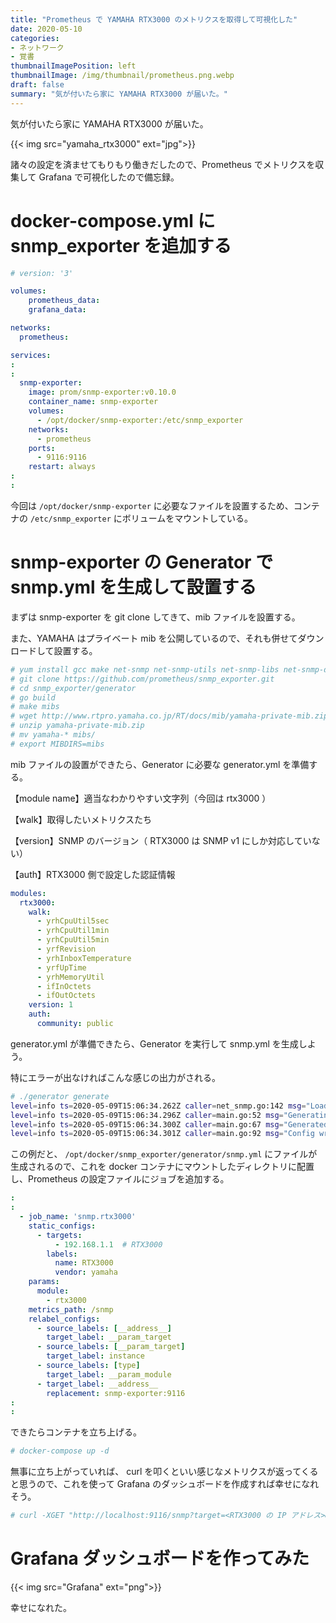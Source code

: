 ```yaml
---
title: "Prometheus で YAMAHA RTX3000 のメトリクスを取得して可視化した"
date: 2020-05-10
categories:
- ネットワーク
- 覚書
thumbnailImagePosition: left
thumbnailImage: /img/thumbnail/prometheus.png.webp
draft: false
summary: "気が付いたら家に YAMAHA RTX3000 が届いた。"
---
```


気が付いたら家に YAMAHA RTX3000 が届いた。

{{< img src="yamaha_rtx3000" ext="jpg">}}

諸々の設定を済ませてもりもり働きだしたので、Prometheus でメトリクスを収集して Grafana で可視化したので備忘録。

# docker-compose.yml に snmp_exporter を追加する

```yaml
# version: '3'

volumes:
    prometheus_data:
    grafana_data:

networks:
  prometheus:

services:
:
:
  snmp-exporter:
    image: prom/snmp-exporter:v0.10.0
    container_name: snmp-exporter
    volumes:
      - /opt/docker/snmp-exporter:/etc/snmp_exporter
    networks:
      - prometheus
    ports:
      - 9116:9116
    restart: always
:
:
```

今回は `/opt/docker/snmp-exporter` に必要なファイルを設置するため、コンテナの `/etc/snmp_exporter` にボリュームをマウントしている。

# snmp-exporter の Generator で snmp.yml を生成して設置する

まずは snmp-exporter を git clone してきて、mib ファイルを設置する。

また、YAMAHA はプライベート mib を公開しているので、それも併せてダウンロードして設置する。

```bash
# yum install gcc make net-snmp net-snmp-utils net-snmp-libs net-snmp-devel
# git clone https://github.com/prometheus/snmp_exporter.git
# cd snmp_exporter/generator
# go build
# make mibs
# wget http://www.rtpro.yamaha.co.jp/RT/docs/mib/yamaha-private-mib.zip
# unzip yamaha-private-mib.zip 
# mv yamaha-* mibs/
# export MIBDIRS=mibs
```

mib ファイルの設置ができたら、Generator に必要な generator.yml を準備する。

【module name】適当なわかりやすい文字列（今回は rtx3000 ）

【walk】取得したいメトリクスたち

【version】SNMP のバージョン（ RTX3000 は SNMP v1 にしか対応していない）

【auth】RTX3000 側で設定した認証情報

```yaml
modules:
  rtx3000:
    walk:
      - yrhCpuUtil5sec
      - yrhCpuUtil1min
      - yrhCpuUtil5min
      - yrfRevision
      - yrhInboxTemperature
      - yrfUpTime
      - yrhMemoryUtil
      - ifInOctets
      - ifOutOctets
    version: 1
    auth:
      community: public
```

generator.yml が準備できたら、Generator を実行して snmp.yml を生成しよう。

特にエラーが出なければこんな感じの出力がされる。

```bash
# ./generator generate
level=info ts=2020-05-09T15:06:34.262Z caller=net_snmp.go:142 msg="Loading MIBs" from=$HOME/.snmp/mibs:/usr/share/snmp/mibs
level=info ts=2020-05-09T15:06:34.296Z caller=main.go:52 msg="Generating config for module" module=rtx3000
level=info ts=2020-05-09T15:06:34.300Z caller=main.go:67 msg="Generated metrics" module=rtx3000 metrics=9
level=info ts=2020-05-09T15:06:34.301Z caller=main.go:92 msg="Config written" file=/opt/docker/snmp_exporter/generator/snmp.yml
```

この例だと、 `/opt/docker/snmp_exporter/generator/snmp.yml` にファイルが生成されるので、これを docker コンテナにマウントしたディレクトリに配置し、Prometheus の設定ファイルにジョブを追加する。

```yaml
:
:
  - job_name: 'snmp.rtx3000'
    static_configs:
      - targets:
          - 192.168.1.1  # RTX3000
        labels:
          name: RTX3000
          vendor: yamaha
    params:
      module:
        - rtx3000
    metrics_path: /snmp
    relabel_configs:
      - source_labels: [__address__]
        target_label: __param_target
      - source_labels: [__param_target]
        target_label: instance
      - source_labels: [type]
        target_label: __param_module
      - target_label: __address__
        replacement: snmp-exporter:9116
:
:
```

できたらコンテナを立ち上げる。

```bash
# docker-compose up -d
```

無事に立ち上がっていれば、 curl を叩くといい感じなメトリクスが返ってくると思うので、これを使って Grafana のダッシュボードを作成すれば幸せになれそう。

```bash
# curl -XGET "http://localhost:9116/snmp?target=<RTX3000 の IP アドレス>&module=rtx3000"
```

# Grafana ダッシュボードを作ってみた

{{< img src="Grafana" ext="png">}}

幸せになれた。